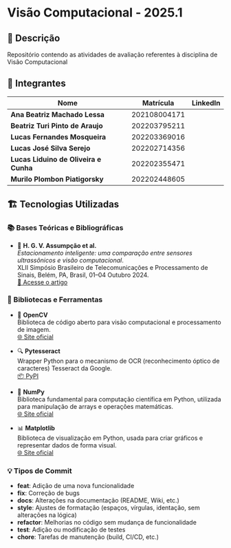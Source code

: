 # Visão Computacional - 2025.1

## 📌 Descrição  
Repositório contendo as atividades de avaliação referentes à disciplina de Visão Computacional

## 👥 Integrantes  

| Nome | Matrícula | LinkedIn |
|------|-----------|----------|
| **Ana Beatriz Machado Lessa** | 202108004171 |
| **Beatriz Turi Pinto de Araujo** | 202203795211 |
| **Lucas Fernandes Mosqueira** | 202203369016 |
| **Lucas José Silva Serejo** | 202202714356 |
| **Lucas Liduino de Oliveira e Cunha** | 202202355471 |
| **Murilo Plombon Piatigorsky** | 202202448605 |

## 🏗️ Tecnologias Utilizadas  

### 📚 Bases Teóricas e Bibliográficas

- 📄 **H. G. V. Assumpção et al.**  
  *Estacionamento inteligente: uma comparação entre sensores ultrassônicos e visão computacional*.  
  XLII Simpósio Brasileiro de Telecomunicações e Processamento de Sinais, Belém, PA, Brasil, 01–04 Outubro 2024.  
  [🔗 Acesse o artigo](http://dx.doi.org/10.14209/sbrt.2024.1571036315)

### 🧰 Bibliotecas e Ferramentas

- 🧠 **OpenCV**  
  Biblioteca de código aberto para visão computacional e processamento de imagem.  
  [🌐 Site oficial](https://opencv.org)

- 🔍 **Pytesseract**  
  Wrapper Python para o mecanismo de OCR (reconhecimento óptico de caracteres) Tesseract da Google.  
  [📦 PyPI](https://pypi.org/project/pytesseract/)

- 🧮 **NumPy**  
  Biblioteca fundamental para computação científica em Python, utilizada para manipulação de arrays e operações matemáticas.  
  [🌐 Site oficial](https://numpy.org)

- 📊 **Matplotlib**  
  Biblioteca de visualização em Python, usada para criar gráficos e representar dados de forma visual.  
  [🌐 Site oficial](https://matplotlib.org)

### 💡 Tipos de Commit

- **feat**: Adição de uma nova funcionalidade
- **fix**: Correção de bugs
- **docs**: Alterações na documentação (README, Wiki, etc.)
- **style**: Ajustes de formatação (espaços, vírgulas, identação, sem alterações na lógica)
- **refactor**: Melhorias no código sem mudança de funcionalidade
- **test**: Adição ou modificação de testes
- **chore**: Tarefas de manutenção (build, CI/CD, etc.)
